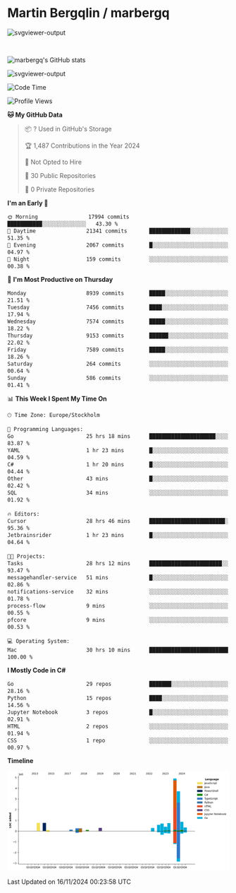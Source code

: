 # Martin Bergqlin / marbergq

![svgviewer-output](https://user-images.githubusercontent.com/2405410/206014777-22d41ecb-c24f-421d-b7d9-bba2cb5bb0de.svg)

<br>

<!--- [![Martin's Week](https://github-readme-stats.vercel.app/api/wakatime?username=marbergq&theme=dark)](https://github.com/anuraghazra/github-readme-stats) -->

![marbergq's GitHub stats](https://github-readme-stats.vercel.app/api?username=marbergq&count_private=true&show_icons=true)

![svgviewer-output](https://wakatime.com/badge/user/3f0a2069-6683-4e19-9a4a-7d21ea815067.svg)

<!--START_SECTION:waka-->
![Code Time](http://img.shields.io/badge/Code%20Time-4%2C594%20hrs%2040%20mins-blue)

![Profile Views](http://img.shields.io/badge/Profile%20Views-0-blue)

**🐱 My GitHub Data** 

> 📦 ? Used in GitHub's Storage 
 > 
> 🏆 1,487 Contributions in the Year 2024
 > 
> 🚫 Not Opted to Hire
 > 
> 📜 30 Public Repositories 
 > 
> 🔑 0 Private Repositories 
 > 
**I'm an Early 🐤** 

```text
🌞 Morning                17994 commits       ███████████░░░░░░░░░░░░░░   43.30 % 
🌆 Daytime                21341 commits       █████████████░░░░░░░░░░░░   51.35 % 
🌃 Evening                2067 commits        █░░░░░░░░░░░░░░░░░░░░░░░░   04.97 % 
🌙 Night                  159 commits         ░░░░░░░░░░░░░░░░░░░░░░░░░   00.38 % 
```
📅 **I'm Most Productive on Thursday** 

```text
Monday                   8939 commits        █████░░░░░░░░░░░░░░░░░░░░   21.51 % 
Tuesday                  7456 commits        ████░░░░░░░░░░░░░░░░░░░░░   17.94 % 
Wednesday                7574 commits        █████░░░░░░░░░░░░░░░░░░░░   18.22 % 
Thursday                 9153 commits        ██████░░░░░░░░░░░░░░░░░░░   22.02 % 
Friday                   7589 commits        █████░░░░░░░░░░░░░░░░░░░░   18.26 % 
Saturday                 264 commits         ░░░░░░░░░░░░░░░░░░░░░░░░░   00.64 % 
Sunday                   586 commits         ░░░░░░░░░░░░░░░░░░░░░░░░░   01.41 % 
```


📊 **This Week I Spent My Time On** 

```text
🕑︎ Time Zone: Europe/Stockholm

💬 Programming Languages: 
Go                       25 hrs 18 mins      █████████████████████░░░░   83.87 % 
YAML                     1 hr 23 mins        █░░░░░░░░░░░░░░░░░░░░░░░░   04.59 % 
C#                       1 hr 20 mins        █░░░░░░░░░░░░░░░░░░░░░░░░   04.44 % 
Other                    43 mins             █░░░░░░░░░░░░░░░░░░░░░░░░   02.42 % 
SQL                      34 mins             ░░░░░░░░░░░░░░░░░░░░░░░░░   01.92 % 

🔥 Editors: 
Cursor                   28 hrs 46 mins      ████████████████████████░   95.36 % 
Jetbrainsrider           1 hr 23 mins        █░░░░░░░░░░░░░░░░░░░░░░░░   04.64 % 

🐱‍💻 Projects: 
Tasks                    28 hrs 12 mins      ███████████████████████░░   93.47 % 
messagehandler-service   51 mins             █░░░░░░░░░░░░░░░░░░░░░░░░   02.86 % 
notifications-service    32 mins             ░░░░░░░░░░░░░░░░░░░░░░░░░   01.78 % 
process-flow             9 mins              ░░░░░░░░░░░░░░░░░░░░░░░░░   00.55 % 
pfcore                   9 mins              ░░░░░░░░░░░░░░░░░░░░░░░░░   00.53 % 

💻 Operating System: 
Mac                      30 hrs 10 mins      █████████████████████████   100.00 % 
```

**I Mostly Code in C#** 

```text
Go                       29 repos            ███████░░░░░░░░░░░░░░░░░░   28.16 % 
Python                   15 repos            ████░░░░░░░░░░░░░░░░░░░░░   14.56 % 
Jupyter Notebook         3 repos             █░░░░░░░░░░░░░░░░░░░░░░░░   02.91 % 
HTML                     2 repos             ░░░░░░░░░░░░░░░░░░░░░░░░░   01.94 % 
CSS                      1 repo              ░░░░░░░░░░░░░░░░░░░░░░░░░   00.97 % 
```



**Timeline**

![Lines of Code chart](https://raw.githubusercontent.com/marbergq/marbergq/main/assets/bar_graph.png)


 Last Updated on 16/11/2024 00:23:58 UTC
<!--END_SECTION:waka-->
